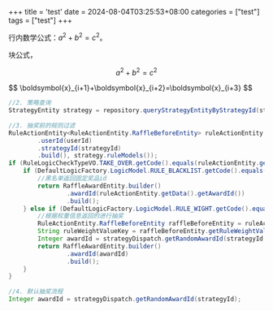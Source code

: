+++
title = 'test'
date = 2024-08-04T03:25:53+08:00
categories = ["test"]
tags = ["test"]
+++

行内数学公式：$a^2 + b^2 = c^2$。

块公式，

$$
a^2 + b^2 = c^2
$$

<div>
$$
\boldsymbol{x}_{i+1}+\boldsymbol{x}_{i+2}=\boldsymbol{x}_{i+3}
$$
</div>



```Java
//2. 策略查询  
StrategyEntity strategy = repository.queryStrategyEntityByStrategyId(strategyId);  
  
//3. 抽奖前的规则过滤  
RuleActionEntity<RuleActionEntity.RaffleBeforeEntity> ruleActionEntity = this.doCheckRaffleBeforeLogic(RaffleFactorEntity.builder()  
        .userId(userId)  
        .strategyId(strategyId)  
        .build(), strategy.ruleModels());  
if (RuleLogicCheckTypeVO.TAKE_OVER.getCode().equals(ruleActionEntity.getCode())){  
    if (DefaultLogicFactory.LogicModel.RULE_BLACKLIST.getCode().equals(ruleActionEntity.getRuleModel())){  
        //黑名单返回固定奖品id  
        return RaffleAwardEntity.builder()  
                .awardId(ruleActionEntity.getData().getAwardId())  
                .build();  
    } else if (DefaultLogicFactory.LogicModel.RULE_WIGHT.getCode().equals(ruleActionEntity.getRuleModel())) {  
        //根据权重信息返回的进行抽奖  
        RuleActionEntity.RaffleBeforeEntity raffleBeforeEntity = ruleActionEntity.getData();  
        String ruleWeightValueKey = raffleBeforeEntity.getRuleWeightValueKey();  
        Integer awardId = strategyDispatch.getRandomAwardId(strategyId, ruleWeightValueKey);  
        return RaffleAwardEntity.builder()  
                .awardId(awardId)  
                .build();  
    }  
}  
  
//4. 默认抽奖流程  
Integer awardId = strategyDispatch.getRandomAwardId(strategyId);
```